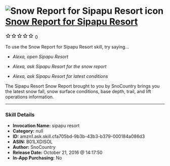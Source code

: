 # &nbsp;<img src="skill_icon" alt="Snow Report for Sipapu Resort icon" width="36"> [Snow Report for Sipapu Resort](http://alexa.amazon.com/#skills/amzn1.ask.skill.cfa705bd-9b3b-43b3-b379-000184a086d3)
![0 stars](../../images/ic_star_border_black_18dp_1x.png)![0 stars](../../images/ic_star_border_black_18dp_1x.png)![0 stars](../../images/ic_star_border_black_18dp_1x.png)![0 stars](../../images/ic_star_border_black_18dp_1x.png)![0 stars](../../images/ic_star_border_black_18dp_1x.png) 0

To use the Snow Report for Sipapu Resort skill, try saying...

* *Alexa, open Sipapu Resort*

* *Alexa, ask Sipapu Resort for the snow report*

* *Alexa, ask Sipapu Resort for latest conditions*

The Sipapu Resort Snow Report brought to you by SnoCountry brings you the latest snow fall, snow surface conditions,  base depth, trail, and lift operations information.

***

### Skill Details

* **Invocation Name:** sipapu resort
* **Category:** null
* **ID:** amzn1.ask.skill.cfa705bd-9b3b-43b3-b379-000184a086d3
* **ASIN:** B01LXDISOL
* **Author:** SnoCountry
* **Release Date:** October 21, 2016 @ 14:17:50
* **In-App Purchasing:** No
